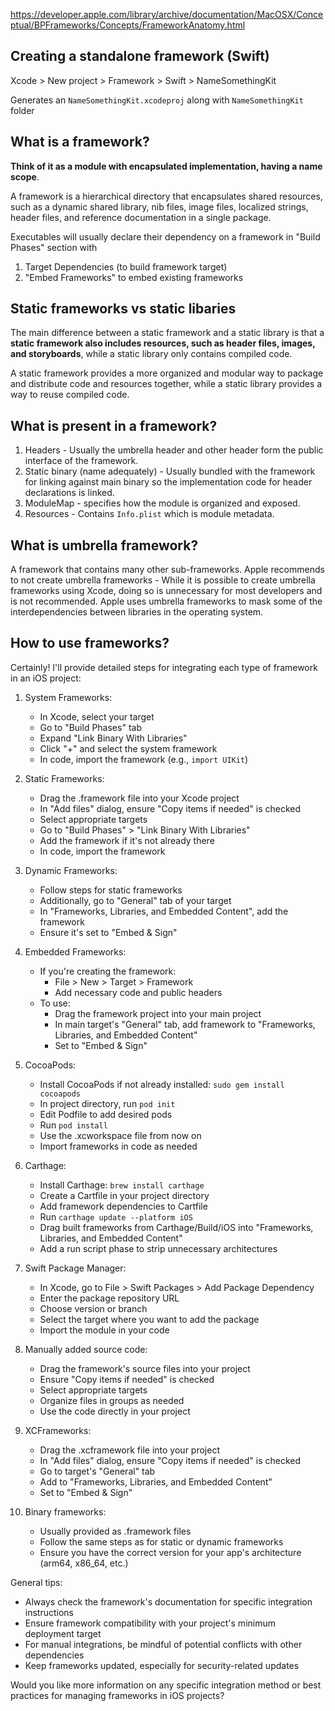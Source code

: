 https://developer.apple.com/library/archive/documentation/MacOSX/Conceptual/BPFrameworks/Concepts/FrameworkAnatomy.html

## Creating a standalone framework (Swift)

Xcode > New project > Framework > Swift > NameSomethingKit

Generates an `NameSomethingKit.xcodeproj` along with `NameSomethingKit` folder

## What is a framework?

**Think of it as a module with encapsulated implementation, having a name scope**.

A framework is a hierarchical directory that encapsulates shared resources, such as a dynamic shared library, nib files, image files, localized strings, header files, and reference documentation in a single package.

Executables will usually declare their dependency on a framework in "Build Phases" section with

1. Target Dependencies (to build framework target)
2. "Embed Frameworks" to embed existing frameworks

## Static frameworks vs static libaries

The main difference between a static framework and a static library is that a **static framework also includes resources, such as header files, images, and storyboards**, while a static library only contains compiled code.

A static framework provides a more organized and modular way to package and distribute code and resources together, while a static library provides a way to reuse compiled code.

## What is present in a framework?

1. Headers - Usually the umbrella header and other header form the public interface of the framework.
2. Static binary (name adequately) - Usually bundled with the framework for linking against main binary so the implementation code for header declarations is linked.
3. ModuleMap - specifies how the module is organized and exposed.
4. Resources - Contains `Info.plist` which is module metadata.

## What is umbrella framework?

A framework that contains many other sub-frameworks.
Apple recommends to not create umbrella frameworks - While it is possible to create umbrella frameworks using Xcode, doing so is unnecessary for most developers and is not recommended. Apple uses umbrella frameworks to mask some of the interdependencies between libraries in the operating system.

## How to use frameworks?

Certainly! I'll provide detailed steps for integrating each type of framework in an iOS project:

1. System Frameworks:
   - In Xcode, select your target
   - Go to "Build Phases" tab
   - Expand "Link Binary With Libraries"
   - Click "+" and select the system framework
   - In code, import the framework (e.g., `import UIKit`)

2. Static Frameworks:
   - Drag the .framework file into your Xcode project
   - In "Add files" dialog, ensure "Copy items if needed" is checked
   - Select appropriate targets
   - Go to "Build Phases" > "Link Binary With Libraries"
   - Add the framework if it's not already there
   - In code, import the framework

3. Dynamic Frameworks:
   - Follow steps for static frameworks
   - Additionally, go to "General" tab of your target
   - In "Frameworks, Libraries, and Embedded Content", add the framework
   - Ensure it's set to "Embed & Sign"

4. Embedded Frameworks:
   - If you're creating the framework:
     - File > New > Target > Framework
     - Add necessary code and public headers
   - To use:
     - Drag the framework project into your main project
     - In main target's "General" tab, add framework to "Frameworks, Libraries, and Embedded Content"
     - Set to "Embed & Sign"

5. CocoaPods:
   - Install CocoaPods if not already installed: `sudo gem install cocoapods`
   - In project directory, run `pod init`
   - Edit Podfile to add desired pods
   - Run `pod install`
   - Use the .xcworkspace file from now on
   - Import frameworks in code as needed

6. Carthage:
   - Install Carthage: `brew install carthage`
   - Create a Cartfile in your project directory
   - Add framework dependencies to Cartfile
   - Run `carthage update --platform iOS`
   - Drag built frameworks from Carthage/Build/iOS into "Frameworks, Libraries, and Embedded Content"
   - Add a run script phase to strip unnecessary architectures

7. Swift Package Manager:
   - In Xcode, go to File > Swift Packages > Add Package Dependency
   - Enter the package repository URL
   - Choose version or branch
   - Select the target where you want to add the package
   - Import the module in your code

8. Manually added source code:
   - Drag the framework's source files into your project
   - Ensure "Copy items if needed" is checked
   - Select appropriate targets
   - Organize files in groups as needed
   - Use the code directly in your project

9. XCFrameworks:
   - Drag the .xcframework file into your project
   - In "Add files" dialog, ensure "Copy items if needed" is checked
   - Go to target's "General" tab
   - Add to "Frameworks, Libraries, and Embedded Content"
   - Set to "Embed & Sign"

10. Binary frameworks:
    - Usually provided as .framework files
    - Follow the same steps as for static or dynamic frameworks
    - Ensure you have the correct version for your app's architecture (arm64, x86_64, etc.)

General tips:
- Always check the framework's documentation for specific integration instructions
- Ensure framework compatibility with your project's minimum deployment target
- For manual integrations, be mindful of potential conflicts with other dependencies
- Keep frameworks updated, especially for security-related updates

Would you like more information on any specific integration method or best practices for managing frameworks in iOS projects?